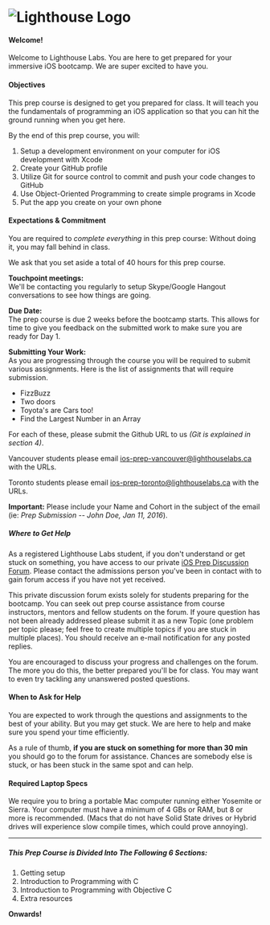 # ![Lighthouse Logo](/images/lhl-logo.png)

#### Welcome!

Welcome to Lighthouse Labs. You are here to get prepared for your immersive iOS bootcamp. We are super excited to have you.

#### Objectives

This prep course is designed to get you prepared for class. It will teach you the fundamentals of programming an iOS application so that you can hit the ground running when you get here.

By the end of this prep course, you will:

1. Setup a development environment on your computer for iOS development with Xcode
2. Create your GitHub profile
3. Utilize Git for source control to commit and push your code changes to GitHub
4. Use Object-Oriented Programming to create simple programs in Xcode
5. Put the app you create on your own phone

#### Expectations & Commitment

You are required to _complete everything_ in this prep course: Without doing it, you may fall behind in class.

We ask that you set aside a total of 40 hours for this prep course.

**Touchpoint meetings:**  
We'll be contacting you regularly to setup Skype/Google Hangout conversations to see how things are going.

**Due Date:**  
The prep course is due 2 weeks before the bootcamp starts. This allows for time to give you feedback on the submitted work to make sure you are ready for Day 1.

**Submitting Your Work:**  
As you are progressing through the course you will be required to submit various assignments. Here is the list of assignments that will require submission.

* FizzBuzz
* Two doors
* Toyota's are Cars too!
* Find the Largest Number in an Array

For each of these, please submit the Github URL to us _\(Git is explained in section 4\)_.

Vancouver students please email [ios-prep-vancouver@lighthouselabs.ca](mailto:ios-prep-vancouver@lighthouselabs.ca) with the URLs.

Toronto students please email [ios-prep-toronto@lighthouselabs.ca](mailto:ios-prep-toronto@lighthouselabs.ca) with the URLs.

**Important:** Please include your Name and Cohort in the subject of the email \(ie: _Prep Submission -- John Doe, Jan 11, 2016_\).

##### Where to Get Help

As a registered Lighthouse Labs student, if you don't understand or get stuck on something, you have access to our private [iOS Prep Discussion Forum](http://ios-prep.lighthouselabs.ca/login). Please contact the admissions person you've been in contact with to gain forum access if you have not yet received.

This private discussion forum exists solely for students preparing for the bootcamp. You can seek out prep course assistance from course instructors, mentors and fellow students on the forum. If youre question has not been already addressed please submit it as a new Topic \(one problem per topic please; feel free to create multiple topics if you are stuck in multiple places\). You should receive an e-mail notification for any posted replies.

You are encouraged to discuss your progress and challenges on the forum. The more you do this, the better prepared you'll be for class. You may want to even try tackling any unanswered posted questions.

#### When to Ask for Help

You are expected to work through the questions and assignments to the best of your ability. But you may get stuck. We are here to help and make sure you spend your time efficiently.

As a rule of thumb, **if you are stuck on something for more than 30 min** you should go to the forum for assistance. Chances are somebody else is stuck, or has been stuck in the same spot and can help.

#### Required Laptop Specs

We require you to bring a portable Mac computer running either Yosemite or Sierra. Your computer must have a minimum of 4 GBs or RAM, but 8 or more is recommended. \(Macs that do not have Solid State drives or Hybrid drives will experience slow compile times, which could prove annoying\).

---

##### This Prep Course is Divided Into The Following 6 Sections:

1. Getting setup
2. Introduction to Programming with C
3. Introduction to Programming with Objective C
4. Extra resources

**Onwards!**

